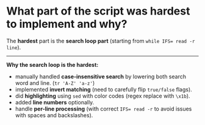 # What part of the script was hardest to implement and why?

The **hardest** part is the **search loop part** (starting from `while IFS= read -r line`).

---

**Why the search loop is the hardest:**
- manually handled **case-insensitive search** by lowering both search word and line. (`tr 'A-Z' 'a-z'`)
- implemented **invert matching** (need to carefully flip `true/false` flags).
- did **highlighting** using `sed` with color codes (regex replace with `\x1b`).
- added **line numbers** optionally.
- handle **per-line processing** (with correct `IFS= read -r` to avoid issues with spaces and backslashes).